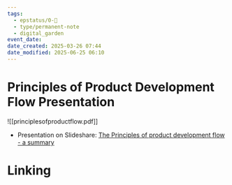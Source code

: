 ```yaml
---
tags:
  - epstatus/0-🌰
  - type/permanent-note
  - digital_garden
event_date:
date_created: 2025-03-26 07:44
date_modified: 2025-06-25 06:10
---
```

# Principles of Product Development Flow Presentation

![[principlesofproductflow.pdf]]

+ Presentation on Slideshare: [The Principles of product development flow - a summary](https://www.slideshare.net/SebastianRadics/the-principles-of-product-development-flow-a-summary)

# Linking
